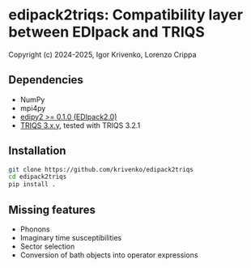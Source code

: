 # edipack2triqs: Compatibility layer between EDIpack and TRIQS

Copyright (c) 2024-2025, Igor Krivenko, Lorenzo Crippa

## Dependencies

* NumPy
* mpi4py
* [edipy2 >= 0.1.0 (EDIpack2.0)](https://github.com/edipack/EDIpack2.0)
* [TRIQS 3.x.y](https://triqs.github.io/triqs/latest), tested with TRIQS 3.2.1

## Installation

```bash
git clone https://github.com/krivenko/edipack2triqs
cd edipack2triqs
pip install .
```

## Missing features

* Phonons
* Imaginary time susceptibilities
* Sector selection
* Conversion of bath objects into operator expressions
